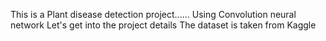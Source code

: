 This is a Plant disease detection project......
                                                       Using Convolution neural network 
Let's get into the project details
The dataset is taken from Kaggle
